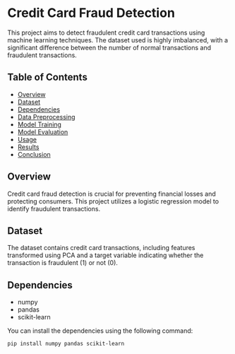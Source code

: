 # Credit Card Fraud Detection

This project aims to detect fraudulent credit card transactions using machine learning techniques. The dataset used is highly imbalanced, with a significant difference between the number of normal transactions and fraudulent transactions.

## Table of Contents

- [Overview](#overview)
- [Dataset](#dataset)
- [Dependencies](#dependencies)
- [Data Preprocessing](#data-preprocessing)
- [Model Training](#model-training)
- [Model Evaluation](#model-evaluation)
- [Usage](#usage)
- [Results](#results)
- [Conclusion](#conclusion)

## Overview

Credit card fraud detection is crucial for preventing financial losses and protecting consumers. This project utilizes a logistic regression model to identify fraudulent transactions.

## Dataset

The dataset contains credit card transactions, including features transformed using PCA and a target variable indicating whether the transaction is fraudulent (1) or not (0).

## Dependencies

- numpy
- pandas
- scikit-learn

You can install the dependencies using the following command:

```bash
pip install numpy pandas scikit-learn

